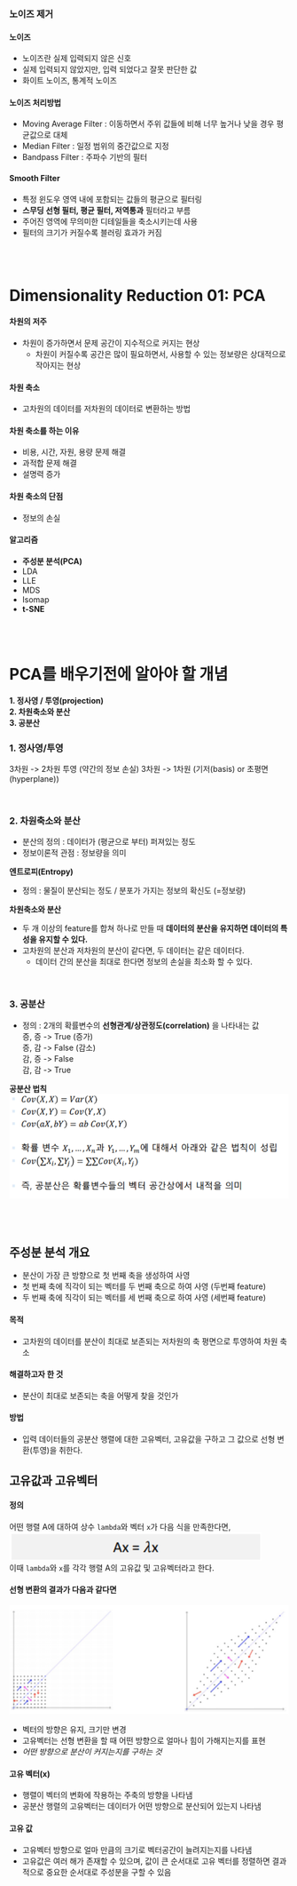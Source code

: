 ### 노이즈 제거

#### 노이즈
- 노이즈란 실제 입력되지 않은 신호
- 실제 입력되지 않았지만, 입력 되었다고 잘못 판단한 값
- 화이트 노이즈, 통계적 노이즈
#### 노이즈 처리방법
- Moving Average Filter : 이동하면서 주위 값들에 비해 너무 높거나 낮을 경우 평균값으로 대체
- Median Filter : 일정 범위의 중간값으로 지정
- Bandpass Filter : 주파수 기반의 필터
#### Smooth Filter
- 특정 윈도우 영역 내에 포함되는 값들의 평균으로 필터링
- **스무딩 선형 필터, 평균 필터, 저역통과** 필터라고 부름
- 주어진 영역에 무의미한 디테일들을 축소시키는데 사용
- 필터의 크기가 커질수록 블러링 효과가 커짐

<br>
<br>

# Dimensionality Reduction 01: PCA
#### 차원의 저주
- 차원이 증가하면서 문제 공간이 지수적으로 커지는 현상
	- 차원이 커질수록 공간은 많이 필요하면서, 사용할 수 있는 정보량은 상대적으로 작아지는 현상
#### 차원 축소
- 고차원의 데이터를 저차원의 데이터로 변환하는 방법
#### 차원 축소를 하는 이유
- 비용, 시간, 자원, 용량 문제 해결
- 과적합 문제 해결
- 설명력 증가
#### 차원 축소의 단점
- 정보의 손실
#### 알고리즘
- **주성분 분석(PCA)**
- LDA
- LLE
- MDS
- Isomap
- **t-SNE**

<br>
<br>

# PCA를 배우기전에 알아야 할 개념
**1. 정사영 / 투영(projection)** <br>
**2. 차원축소와 분산** <br>
**3. 공분산**

### 1. 정사영/투영
3차원 -> 2차원 투영 (약간의 정보 손실)
3차원 -> 1차원 (기저(basis) or 초평면(hyperplane))

<br>

### 2. 차원축소와 분산
- 분산의 정의 : 데이터가 (평균으로 부터) 퍼져있는 정도
- 정보이론적 관점 : 정보량을 의미

**엔트로피(Entropy)**
- 정의 : 물질이 분산되는 정도 / 분포가 가지는 정보의 확신도 (=정보량)

**차원축소와 분산**
- 두 개 이상의 feature를 합쳐 하나로 만들 때 **데이터의 분산을 유지하면 데이터의 특성을 유지할 수 있다.**
- 고차원의 분산과 저차원의 분산이 같다면, 두 데이터는 같은 데이터다.
	- 데이터 간의 분산을 최대로 한다면 정보의 손실을 최소화 할 수 있다.

<br>

### 3. 공분산
- 정의 : 2개의 확률변수의 **선형관계/상관정도(correlation)** 을 나타내는 값 <br>
증, 증 -> True (증가) <br>
증, 감 -> False (감소) <br>
감, 증 -> False <br>
감, 감 -> True <br>

**공분산 법칙**
![alt text](공분산법칙.png)

<br>
<br>

## 주성분 분석 개요
- 분산이 가장 큰 방향으로 첫 번째 축을 생성하여 사영
- 첫 번째 축에 직각이 되는 벡터를 두 번째 축으로 하여 사영 (두번째 feature)
- 두 번째 축에 직각이 되는 벡터를 세 번째 축으로 하여 사영 (세번째 feature)
#### 목적
- 고차원의 데이터를 분산이 최대로 보존되는 저차원의 축 평면으로 투영하여 차원 축소
#### 해결하고자 한 것
- 분산이 최대로 보존되는 축을 어떻게 찾을 것인가
#### 방법
- 입력 데이터들의 공분산 행렬에 대한 고유벡터, 고유값을 구하고 그 값으로 선형 변환(투영)을 취한다.

## 고유값과 고유벡터

#### 정의 
어떤 행렬 A에 대하여 상수 `lambda`와 벡터 `x`가 다음 식을 만족한다면,
![alt text](고유벡터.png) <br>
이때 `lambda`와 `x`를 각각 행렬 A의 고유값 및 고유벡터라고 한다.

#### 선형 변환의 결과가 다음과 같다면
![alt text](선형변화.png)

- 벡터의 방향은 유지, 크기만 변경
- 고유벡터는 선형 변환을 할 때 어떤 방향으로 얼마나 힘이 가해지는지를 표현
- *어떤 방향으로 분산이 커지는지를 구하는 것*

#### 고유 벡터(x)
- 행렬이 벡터의 변화에 작용하는 주축의 방향을 나타냄
- 공분산 행렬의 고유벡터는 데이터가 어떤 방향으로 분산되어 있는지 나타냄

#### 고유 값
- 고유벡터 방향으로 얼마 만큼의 크기로 벡터공간이 늘려지는지를 나타냄
- 고유값은 여러 해가 존재할 수 있으며, 값이 큰 순서대로 고유 벡터를 정렬하면 결과적으로 중요한 순서대로 주성분을 구할 수 있음

<br>
<br>

<!--
# PCA 개요
#### PCA란?
- 고차원 데이터를 저차원으로 변환하는 차원 축소 기법
- 데이터의 분산을 최대한 보존하는 방향으로 새로운 축(주성분)을 생성
- 데이터의 시각화 및 노이즈 제거
-->